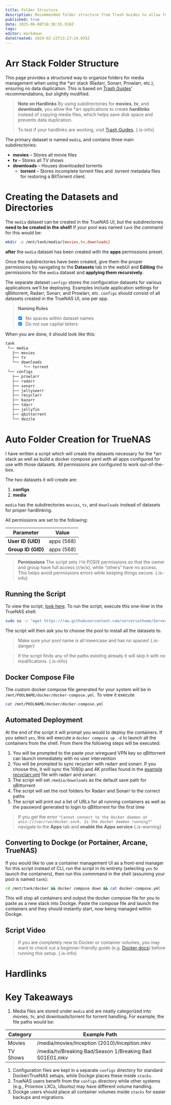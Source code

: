 ```yaml
---
title: Folder Structure
description: Recommended folder structure from Trash Guides to allow for hardlinks within the arr stack
published: true
date: 2025-06-08T18:38:55.918Z
tags: 
editor: markdown
dateCreated: 2024-02-23T13:27:24.035Z
---
```


# Arr Stack Folder Structure

This page provides a structured way to organize folders for media management when using the \*arr stack (Radarr, Sonarr, Prowlarr, etc.), ensuring no data duplication. This is based on [Trash Guides](https://trash-guides.info/)' recommendations, but slightly modified.

> **Note on Hardlinks**
> By using subdirectories for **movies**, **tv**, and **downloads**, you allow the \*arr applications to create **hardlinks** instead of copying media files, which helps save disk space and prevents data duplication.
>
>To test if your hardlinks are working, visit [Trash Guides](https://trash-guides.info/File-and-Folder-Structure/Check-if-hardlinks-are-working/).
{.is-info}

The primary dataset is named `media`, and contains three main subdirectories:

-   **movies** – Stores all movie files
-   **tv** – Stores all TV shows
-   **downloads** – Houses downloaded torrents
    -   **torrent** – Stores incomplete torrent files and .torrent metadata files for restoring a BitTorrent client.

# Creating the Datasets and Directories

The `media` dataset can be created in the TrueNAS UI, but the subdirectories **need to be created in the shell!** If your pool was named `tank` the command for this would be:
```bash
mkdir -p /mnt/tank/media/{movies,tv,downloads}
```
**after** the `media` dataset has been created with the **apps** permissions preset.

Once the subdirectories have been created, give them the proper permissions by navigating to the **Datasets** tab in the webUI and **Editing** the permissions for the `media` dataset and **applying them recursively**.

The separate dataset `configs` stores the configuration datasets for various applications we'll be deploying. Examples include application settings for qBittorrent, Radarr, Sonarr, and Prowlarr, etc. `configs` should consist of all datasets created in the TrueNAS UI, one per app. 

> **Naming Rules**
> - [x] No spaces within dataset names
> - [x] Do not use capital letters
<!-- {blockquote:.is-danger} -->

When you are done, it should look like this:

```xml
tank
 └── media
   ├── movies
   ├── tv
   └── downloads
        └── torrent
 └── configs
   ├── prowlarr
   ├── radarr
   ├── sonarr
   ├── jellyseerr
   ├── recyclarr
   ├── bazarr
   ├── tdarr
   ├── jellyfin
   ├── qbittorrent
   └── dozzle
```

# Auto Folder Creation for TrueNAS

I have written a script which will create the datasets necessary for the \*arr stack as well as build a docker compose yaml with all apps configured for use with those datasets. All permissions are configured to work out-of-the-box.

The two datasets it will create are:
1. **configs**
1. **media**

`media` has the subdirectories `movies`, `tv`, and `downloads` instead of datasets for proper hardlinking.

All permissions are set to the following:

| Parameter | Value |
| --- | --- |
| **User ID (UID)** | apps (568) |
| **Group ID (GID)** | apps (568) |

> **Permissions**
The script sets `770` POSIX permissions so that the owner and group have full access (r/w/x), while “others” have no access. This helps avoid permissions errors while keeping things secure.
{.is-info}

## Running the Script
To view the script, [look here](https://raw.githubusercontent.com/imjustleaving/ServersatHome/refs/heads/main/truenas-file-structure.sh). 
To run the script, execute this one-liner in the TrueNAS shell:

```bash
sudo su -c "wget https://raw.githubusercontent.com/serversathome/ServersatHome/refs/heads/main/truenas-file-structure.sh && chmod +x truenas-file-structure.sh && bash truenas-file-structure.sh"
```

The script will then ask you to choose the pool to install all the datasets to. 

> Make sure your pool name is all lowercase and has no spaces!
{.is-danger}

> If the script finds any of the paths existing already it will skip it with no modifications.
{.is-info}

## Docker Compose File
The custom docker compose file generated for your system will be in `/mnt/POOLNAME/docker/docker-compose.yml`. To view it execute
```bash
cat /mnt/POOLNAME/docker/docker-compose.yml
```
## Automated Deployment
At the end of the script it will prompt you would to deploy the containers. If you select `yes`, this will execute a `docker compose up -d` to launch all the containers from the shell. From there the following steps will be executed:

1. You will be prompted to the paste your wireguard VPN key so qBittorrent can launch immediately with no user intervention
1. You will be prompted to sync recyclarr with radarr and sonarr. If you choose this, it will sync the 1080p and 4K profiles found in the [example recyclarr.yml](https://wiki.serversatho.me/en/Recyclarr#recyclarryml) file with radarr and sonarr. 
1. The script will set `/media/downloads` as the default save path for qBittorrent
1. The script will set the root folders for Radarr and Sonarr to the correct paths
1. The script will print out a list of URLs for all running containers as well as the password generated to login to qBittorrent for the first time

> If you get the error `"Cannot connect to the Docker daemon at unix:///var/run/docker.sock. Is the docker daemon running?"` navigate to the **Apps** tab and **enable the Apps service**
{.is-warning}

## Converting to Dockge (or Portainer, Arcane, TrueNAS)

If you would like to use a container management UI as a front-end manager for this script instead of CLI, run the script in its entirety (selecting `yes` to launch the containers), then run this commmand in the shell (assuming your pool is named `tank`):
```bash
cd /mnt/tank/docker && docker compose down && cat docker-compose.yml
```

This will stop all containers and output the docker compose file for you to paste as a new stack into Dockge. Paste the compose file and launch the containers and they should instantly start, now being managed within Dockge.

## Script Video
[](https://youtu.be/8gATbBJHc5o)

> If you are completely new to Docker or container volumes, you may want to check out a beginner-friendly guide (e.g. [Docker docs](https://docs.docker.com/get-started/)) before running this setup.
{.is-info}

# Hardlinks
[](https://youtu.be/dD1u0KOWizw)

# Key Takeaways

1.  Media files are stored under `media` and are neatly categorized into movies, tv, and downloads/torrent for torrent handling. For example, the file paths would be:

| Category | Example Path |
| --- | --- |
| Movies | /media/movies/Inception (2010)/Inception.mkv |
| TV Shows | /media/tv/Breaking Bad/Season 1/Breaking Bad S01E01.mkv |

1.  Configuration files are kept in a separate `configs` directory for standard Docker/TrueNAS setups, while Dockge places these inside `stacks`.
2.  TrueNAS users benefit from the `configs` directory while other systems (e.g., Proxmox LXCs, Ubuntu) may have different volume handling.
3.  Dockge users should place all container volumes inside `stacks` for easier backups and migrations.